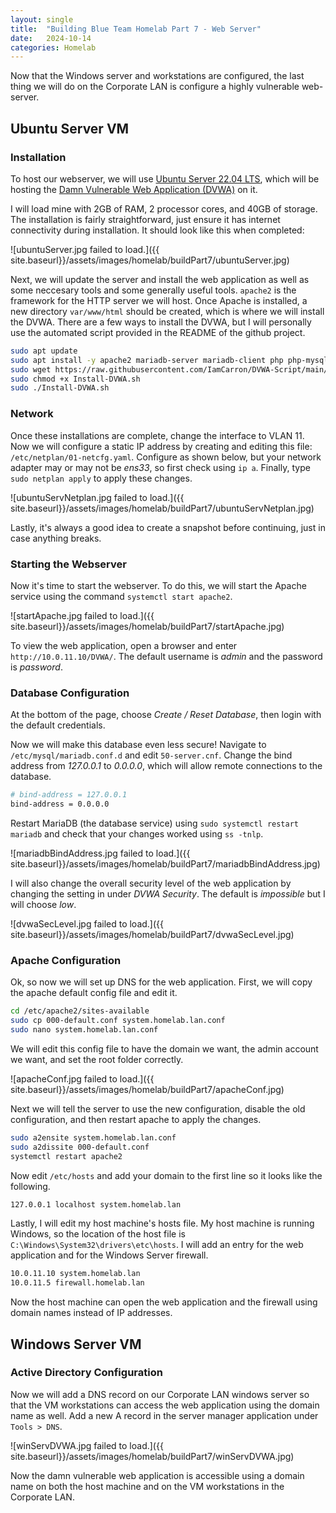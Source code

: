 ```yaml
---
layout: single
title:  "Building Blue Team Homelab Part 7 - Web Server"
date:   2024-10-14
categories: Homelab
---
```


Now that the Windows server and workstations are configured, the last thing we will do on the Corporate LAN is configure a highly vulnerable web-server.

## Ubuntu Server VM
### Installation
To host our webserver, we will use [Ubuntu Server 22.04 LTS](https://ubuntu.com/download/server), which will be hosting the [Damn Vulnerable Web Application (DVWA)](https://github.com/digininja/DVWA) on it.

I will load mine with 2GB of RAM, 2 processor cores, and 40GB of storage. The installation is fairly straightforward, just ensure it has internet connectivity during installation. It should look like this when completed:

![ubuntuServer.jpg failed to load.]({{ site.baseurl}}/assets/images/homelab/buildPart7/ubuntuServer.jpg)

Next, we will update the server and install the web application as well as some neccesary tools and some generally useful tools. ```apache2``` is the framework for the HTTP server we will host. Once Apache is installed, a new directory ```var/www/html``` should be created, which is where we will install the DVWA. There are a few ways to install the DVWA, but I will personally use the automated script provided in the README of the github project. 

``` bash
sudo apt update
sudo apt install -y apache2 mariadb-server mariadb-client php php-mysqli php-gd libapache2-mod-php fping nano
sudo wget https://raw.githubusercontent.com/IamCarron/DVWA-Script/main/Install-DVWA.sh
sudo chmod +x Install-DVWA.sh
sudo ./Install-DVWA.sh
```

### Network
Once these installations are complete, change the interface to VLAN 11. Now we will configure a static IP address by creating and editing this file: ```/etc/netplan/01-netcfg.yaml```. Configure as shown below, but your network adapter may or may not be *ens33*, so first check using ```ip a```. Finally, type ```sudo netplan apply``` to apply these changes.

![ubuntuServNetplan.jpg failed to load.]({{ site.baseurl}}/assets/images/homelab/buildPart7/ubuntuServNetplan.jpg)

Lastly, it's always a good idea to create a snapshot before continuing, just in case anything breaks.

### Starting the Webserver
Now it's time to start the webserver. To do this, we will start the Apache service using the command ```systemctl start apache2```.

![startApache.jpg failed to load.]({{ site.baseurl}}/assets/images/homelab/buildPart7/startApache.jpg)

To view the web application, open a browser and enter ```http://10.0.11.10/DVWA/```. The default username is *admin* and the password is *password*.

### Database Configuration
At the bottom of the page, choose *Create / Reset Database*, then login with the default credentials.

Now we will make this database even less secure! Navigate to ```/etc/mysql/mariadb.conf.d``` and edit ```50-server.cnf```. Change the bind address from *127.0.0.1* to *0.0.0.0*, which will allow remote connections to the database.

``` bash
# bind-address = 127.0.0.1
bind-address = 0.0.0.0
```

Restart MariaDB (the database service) using ```sudo systemctl restart mariadb``` and check that your changes worked using ```ss -tnlp```.

![mariadbBindAddress.jpg failed to load.]({{ site.baseurl}}/assets/images/homelab/buildPart7/mariadbBindAddress.jpg)

I will also change the overall security level of the web application by changing the setting in under *DVWA Security*. The default is *impossible* but I will choose *low*.

![dvwaSecLevel.jpg failed to load.]({{ site.baseurl}}/assets/images/homelab/buildPart7/dvwaSecLevel.jpg)

### Apache Configuration
Ok, so now we will set up DNS for the web application. First, we will copy the apache default config file and edit it.

``` bash
cd /etc/apache2/sites-available
sudo cp 000-default.conf system.homelab.lan.conf
sudo nano system.homelab.lan.conf
```
We will edit this config file to have the domain we want, the admin account we want, and set the root folder correctly.

![apacheConf.jpg failed to load.]({{ site.baseurl}}/assets/images/homelab/buildPart7/apacheConf.jpg)

Next we will tell the server to use the new configuration, disable the old configuration, and then restart apache to apply the changes.

``` bash
sudo a2ensite system.homelab.lan.conf
sudo a2dissite 000-default.conf
systemctl restart apache2
```

Now edit ```/etc/hosts``` and add your domain to the first line so it looks like the following.

``` bash
127.0.0.1 localhost system.homelab.lan
```

Lastly, I will edit my host machine's hosts file. My host machine is running Windows, so the location of the host file is ```C:\Windows\System32\drivers\etc\hosts```. I will add an entry for the web application and for the Windows Server firewall.

``` bash
10.0.11.10 system.homelab.lan
10.0.11.5 firewall.homelab.lan
```

Now the host machine can open the web application and the firewall using domain names instead of IP addresses.

## Windows Server VM
### Active Directory Configuration
Now we will add a DNS record on our Corporate LAN windows server so that the VM workstations can access the web application using the domain name as well. Add a new A record in the server manager application under ```Tools > DNS```.

![winServDVWA.jpg failed to load.]({{ site.baseurl}}/assets/images/homelab/buildPart7/winServDVWA.jpg)

Now the damn vulnerable web application is accessible using a domain name on both the host machine and on the VM workstations in the Corporate LAN.